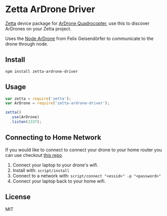 # Zetta ArDrone Driver

[Zetta](http://zettajs.io) device package for [ArDrone Quadrocopter](http://ardrone2.parrot.com/), use this to discover ArDrones on your Zetta project.

Uses the [Node ArDrone](https://github.com/felixge/node-ar-drone) from Felix Geisendörfer to communicate to the drone through node.

## Install

```
npm install zetta-ardrone-driver
```

## Usage

```js
var zetta = require('zetta');
var ArDrone = require('zetta-ardrone-driver');

zetta()
  .use(ArDrone)
  .listen(1337);

```

## Connecting to Home Network

If you would like to connect to connect your drone to your home router you can use checkout [this repo](https://github.com/daraosn/ardrone-wpa2).

1. Connect your laptop to your drone's wifi.
2. Install with: ```script/install```
3. Connect to a network with: ```script/connect "<essid>" -p "<password>"```
4. Connect your laptop back to your home wifi.

## License

MIT
